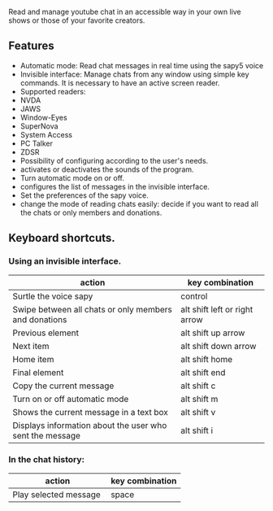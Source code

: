 Read and manage youtube chat in an accessible way in your own live shows or those of your favorite creators.
## Features

- Automatic mode: Read chat messages in real time using the sapy5 voice
- Invisible interface: Manage chats from any window using simple key commands. It is necessary to have an active screen reader.
- Supported readers:
- NVDA
- JAWS
- Window-Eyes
- SuperNova
- System Access
- PC Talker
- ZDSR
- Possibility of configuring according to the user's needs.
- activates or deactivates the sounds of the program.
- Turn automatic mode on or off.
- configures the list of messages in the invisible interface.
- Set the preferences of the sapy voice.
- change the mode of reading chats easily: decide if you want to read all the chats or only members and donations.
## Keyboard shortcuts.
### Using an invisible interface.
|action |key combination |
| ------------------------- | ------------- |
|Surtle the voice sapy |control |
|Swipe between all chats or only members and donations | alt shift left or right arrow |
|Previous element | alt shift up arrow |
|Next item | alt shift down arrow |
|Home item | alt shift home |
|Final element | alt shift end |
|Copy the current message | alt shift c |
|Turn on or off automatic mode | alt shift m |
|Shows the current message in a text box |alt shift v |
| Displays information about the user who sent the message | alt shift i |
### In the chat history:
|action |key combination |
| ------------------------- | ------------- |
|Play selected message |space